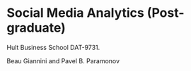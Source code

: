 # Social Media Analytics (Post-graduate)

Hult Business School DAT-9731.

Beau Giannini and Pavel B. Paramonov

